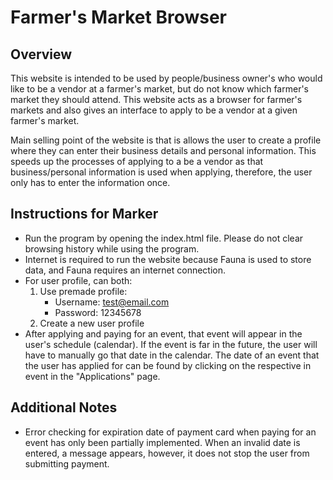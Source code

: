 # Farmer's Market Browser

## Overview
This website is intended to be used by people/business owner's who would like to be a vendor at a farmer's market, but do not know which farmer's market they should attend. This website acts as a browser for farmer's markets and also gives an interface to apply to be a vendor at a given farmer's market.

Main selling point of the website is that is allows the user to create a profile where they can enter their business details and personal information. This speeds up the processes of applying to a be a vendor as that business/personal information is used when applying, therefore, the user only has to enter the information once.

## Instructions for Marker

- Run the program by opening the index.html file. Please do not clear browsing history while using the program.
- Internet is required to run the website because Fauna is used to store data, and Fauna requires an internet connection.
- For user profile, can both:
    1. Use premade profile:
        - Username: test@email.com
        - Password: 12345678
    2. Create a new user profile
- After applying and paying for an event, that event will appear in the user's schedule (calendar). If the event is far in the future, the user will have to manually go that date in the calendar. The date of an event that the user has applied for can be found by clicking on the respective in event in the "Applications" page.


## Additional Notes

- Error checking for expiration date of payment card when paying for an event has only been partially implemented. When an invalid date is entered, a message appears, however, it does not stop the user from submitting payment.
